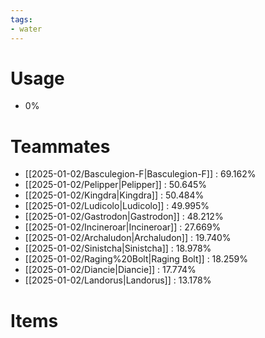 ```yaml
---
tags:
- water
---
```

# Usage
- 0%
# Teammates
- [[2025-01-02/Basculegion-F|Basculegion-F]] : 69.162%
- [[2025-01-02/Pelipper|Pelipper]] : 50.645%
- [[2025-01-02/Kingdra|Kingdra]] : 50.484%
- [[2025-01-02/Ludicolo|Ludicolo]] : 49.995%
- [[2025-01-02/Gastrodon|Gastrodon]] : 48.212%
- [[2025-01-02/Incineroar|Incineroar]] : 27.669%
- [[2025-01-02/Archaludon|Archaludon]] : 19.740%
- [[2025-01-02/Sinistcha|Sinistcha]] : 18.978%
- [[2025-01-02/Raging%20Bolt|Raging Bolt]] : 18.259%
- [[2025-01-02/Diancie|Diancie]] : 17.774%
- [[2025-01-02/Landorus|Landorus]] : 13.178%
# Items